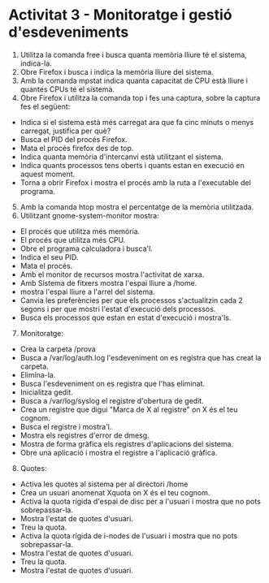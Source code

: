 # Activitat 3 - Monitoratge i gestió d'esdeveniments

1. Utilitza la comanda free i busca quanta memòria lliure té el sistema, indica-la.
2. Obre Firefox i busca i indica la memòria lliure del sistema.
3. Amb la comanda mpstat indica quanta capacitat de CPU està lliure i quantes CPUs té el sistema.
4. Obre Firefox i utilitza la comanda top i fes una captura, sobre la captura fes el següent:
  - Indica si el sistema està més carregat ara que fa cinc minuts o menys carregat, justifica per què?
  - Busca el PID del procés Firefox.
  - Mata el procés firefox des de top.
  - Indica quanta memòria d'intercanvi està utilitzant el sistema.
  - Indica quants processos tens oberts i quants estan en execució en aquest moment.
  - Torna a obrir Firefox i mostra el procés amb la ruta a l'executable del programa.
5. Amb la comanda htop mostra el percentatge de la memòria utilitzada.
6. Utilitzant gnome-system-monitor mostra:
  - El procés que utilitza més memòria.
  - El procés que utilitza més CPU.
  - Obre el programa calculadora i busca'l.
  - Indica el seu PID.
  - Mata el procés.
  - Amb el monitor de recursos mostra l'activitat de xarxa.
  - Amb Sistema de fitxers mostra l'espai lliure a /home.
  - mostra l'espai lliure a l'arrel del sistema.
  - Canvia les preferències per que els processos s'actualitzin cada 2 segons i per que mostri l'estat d'execució dels processos.
  - Busca els processos que estan en estat d'execució i mostra'ls.
7. Monitoratge:
  - Crea la carpeta /prova
  - Busca a /var/log/auth.log l'esdeveniment on es registra que has creat la carpeta.
  - Elimina-la.
  - Busca l'esdeveniment on es registra que l'has eliminat.
  - Inicialitza gedit.
  - Busca a /var/log/syslog el registre d'obertura de gedit.
  - Crea un registre que digui "Marca de X al registre" on X és el teu cognom.
  - Busca el registre i mostra'l.
  - Mostra els registres d'error de dmesg.
  - Mostra de forma gràfica els registres d'aplicacions del sistema.
  - Obre una aplicació i mostra el registre a l'aplicació gràfica.
8. Quotes:
  - Activa les quotes al sistema per al directori /home
  - Crea un usuari anomenat Xquota on X és el teu cognom.
  - Activa la quota rígida d'espai de disc per a l'usuari i mostra que no pots sobrepassar-la.
  - Mostra l'estat de quotes d'usuari.
  - Treu la quota.
  - Activa la quota rígida de i-nodes de l'usuari i mostra que no pots sobrepassar-la.
  - Mostra l'estat de quotes d'usuari.
  - Treu la quota.
  - Mostra l'estat de quotes d'usuari.
